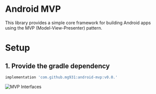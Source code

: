 # Android MVP

This library provides a simple core framework for building Android apps using the MVP (Model-View-Presenter) pattern. 



# Setup 
## 1. Provide the gradle dependency
```gradle
implementation 'com.github.mg931:android-mvp:v0.0.'
```

![MVP Interfaces](https://cms-assets.tutsplus.com/uploads/users/1308/posts/26206/image/MVP_interfaces.png)
